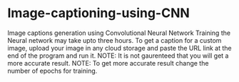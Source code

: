 # Image-captioning-using-CNN
Image captions generation using Convolutional Neural Network
Training the Neural network may take upto three hours.
To get a caption for a custom image, upload your image in any cloud storage and paste the URL link at the end of the program and run it.
NOTE: It is not gaurenteed that you will get a more accurate result.
NOTE: To get more accurate result change the number of epochs for training.
